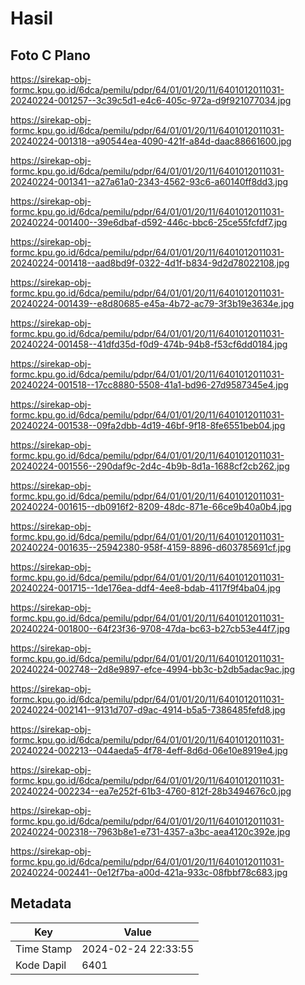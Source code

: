 # Hasil

## Foto C Plano

https://sirekap-obj-formc.kpu.go.id/6dca/pemilu/pdpr/64/01/01/20/11/6401012011031-20240224-001257--3c39c5d1-e4c6-405c-972a-d9f921077034.jpg

https://sirekap-obj-formc.kpu.go.id/6dca/pemilu/pdpr/64/01/01/20/11/6401012011031-20240224-001318--a90544ea-4090-421f-a84d-daac88661600.jpg

https://sirekap-obj-formc.kpu.go.id/6dca/pemilu/pdpr/64/01/01/20/11/6401012011031-20240224-001341--a27a61a0-2343-4562-93c6-a60140ff8dd3.jpg

https://sirekap-obj-formc.kpu.go.id/6dca/pemilu/pdpr/64/01/01/20/11/6401012011031-20240224-001400--39e6dbaf-d592-446c-bbc6-25ce55fcfdf7.jpg

https://sirekap-obj-formc.kpu.go.id/6dca/pemilu/pdpr/64/01/01/20/11/6401012011031-20240224-001418--aad8bd9f-0322-4d1f-b834-9d2d78022108.jpg

https://sirekap-obj-formc.kpu.go.id/6dca/pemilu/pdpr/64/01/01/20/11/6401012011031-20240224-001439--e8d80685-e45a-4b72-ac79-3f3b19e3634e.jpg

https://sirekap-obj-formc.kpu.go.id/6dca/pemilu/pdpr/64/01/01/20/11/6401012011031-20240224-001458--41dfd35d-f0d9-474b-94b8-f53cf6dd0184.jpg

https://sirekap-obj-formc.kpu.go.id/6dca/pemilu/pdpr/64/01/01/20/11/6401012011031-20240224-001518--17cc8880-5508-41a1-bd96-27d9587345e4.jpg

https://sirekap-obj-formc.kpu.go.id/6dca/pemilu/pdpr/64/01/01/20/11/6401012011031-20240224-001538--09fa2dbb-4d19-46bf-9f18-8fe6551beb04.jpg

https://sirekap-obj-formc.kpu.go.id/6dca/pemilu/pdpr/64/01/01/20/11/6401012011031-20240224-001556--290daf9c-2d4c-4b9b-8d1a-1688cf2cb262.jpg

https://sirekap-obj-formc.kpu.go.id/6dca/pemilu/pdpr/64/01/01/20/11/6401012011031-20240224-001615--db0916f2-8209-48dc-871e-66ce9b40a0b4.jpg

https://sirekap-obj-formc.kpu.go.id/6dca/pemilu/pdpr/64/01/01/20/11/6401012011031-20240224-001635--25942380-958f-4159-8896-d603785691cf.jpg

https://sirekap-obj-formc.kpu.go.id/6dca/pemilu/pdpr/64/01/01/20/11/6401012011031-20240224-001715--1de176ea-ddf4-4ee8-bdab-4117f9f4ba04.jpg

https://sirekap-obj-formc.kpu.go.id/6dca/pemilu/pdpr/64/01/01/20/11/6401012011031-20240224-001800--64f23f36-9708-47da-bc63-b27cb53e44f7.jpg

https://sirekap-obj-formc.kpu.go.id/6dca/pemilu/pdpr/64/01/01/20/11/6401012011031-20240224-002748--2d8e9897-efce-4994-bb3c-b2db5adac9ac.jpg

https://sirekap-obj-formc.kpu.go.id/6dca/pemilu/pdpr/64/01/01/20/11/6401012011031-20240224-002141--9131d707-d9ac-4914-b5a5-7386485fefd8.jpg

https://sirekap-obj-formc.kpu.go.id/6dca/pemilu/pdpr/64/01/01/20/11/6401012011031-20240224-002213--044aeda5-4f78-4eff-8d6d-06e10e8919e4.jpg

https://sirekap-obj-formc.kpu.go.id/6dca/pemilu/pdpr/64/01/01/20/11/6401012011031-20240224-002234--ea7e252f-61b3-4760-812f-28b3494676c0.jpg

https://sirekap-obj-formc.kpu.go.id/6dca/pemilu/pdpr/64/01/01/20/11/6401012011031-20240224-002318--7963b8e1-e731-4357-a3bc-aea4120c392e.jpg

https://sirekap-obj-formc.kpu.go.id/6dca/pemilu/pdpr/64/01/01/20/11/6401012011031-20240224-002441--0e12f7ba-a00d-421a-933c-08fbbf78c683.jpg


## Metadata

| Key        | Value               |
| ---------- | ------------------- |
| Time Stamp | 2024-02-24 22:33:55 |
| Kode Dapil | 6401                |



